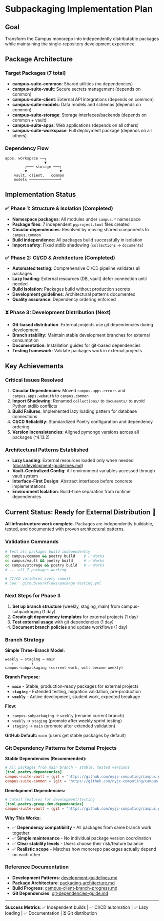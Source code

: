 # Subpackaging Implementation Plan

## Goal
Transform the Campus monorepo into independently distributable packages while maintaining the single-repository development experience.

## Package Architecture

### Target Packages (7 total)
- **campus-suite-common**: Shared utilities (no dependencies)
- **campus-suite-vault**: Secure secrets management (depends on common)
- **campus-suite-client**: External API integrations (depends on common)
- **campus-suite-models**: Data models and schemas (depends on common)
- **campus-suite-storage**: Storage interfaces/backends (depends on common + vault)
- **campus-suite-apps**: Web applications (depends on all others)
- **campus-suite-workspace**: Full deployment package (depends on all others)

### Dependency Flow
```
apps, workspace ──┐
                  ▼
         ┌─── storage ───┐
         ▼               ▼
    vault, client,   common
    models ──────────────┘
```

## Implementation Status

### ✅ **Phase 1: Structure & Isolation** (Completed)
- **Namespace packages**: All modules under `campus.*` namespace
- **Package files**: 7 independent `pyproject.toml` files created
- **Circular dependencies**: Resolved by moving shared components to `campus.common`
- **Build independence**: All packages build successfully in isolation
- **Import safety**: Fixed stdlib shadowing (`collections` → `documents`)

### ✅ **Phase 2: CI/CD & Architecture** (Completed) 
- **Automated testing**: Comprehensive CI/CD pipeline validates all packages
- **Lazy loading**: External resources (DB, vault) defer connection until needed
- **Build isolation**: Packages build without production secrets
- **Development guidelines**: Architectural patterns documented
- **Quality assurance**: Dependency ordering enforced

### ⏳ **Phase 3: Development Distribution** (Next)
- **Git-based distribution**: External projects use git dependencies during development
- **Branch stability**: Maintain stable development branches for external consumption
- **Documentation**: Installation guides for git-based dependencies
- **Testing framework**: Validate packages work in external projects

## Key Achievements

### Critical Issues Resolved
1. **Circular Dependencies**: Moved `campus.apps.errors` and `campus.apps.webauth` to `campus.common`
2. **Import Shadowing**: Renamed `collections/` to `documents/` to avoid Python stdlib conflicts  
3. **Build Failures**: Implemented lazy loading pattern for database connections
4. **CI/CD Reliability**: Standardized Poetry configuration and dependency ordering
5. **Version Inconsistencies**: Aligned pymongo versions across all packages (^4.13.2)

### Architectural Patterns Established
- **Lazy Loading**: External resources loaded only when needed ([docs/development-guidelines.md](development-guidelines.md))
- **Vault-Centralized Config**: All environment variables accessed through vault system
- **Interface-First Design**: Abstract interfaces before concrete implementations
- **Environment Isolation**: Build-time separation from runtime dependencies

## Current Status: Ready for External Distribution 🚀

**All infrastructure work complete.** Packages are independently buildable, tested, and documented with proven architectural patterns.

### Validation Commands
```bash
# Test all packages build independently
cd campus/common && poetry build    # ✅ Works
cd campus/vault && poetry build     # ✅ Works  
cd campus/storage && poetry build   # ✅ Works
# ... all 7 packages working

# CI/CD validates every commit
# See: .github/workflows/package-testing.yml
```

### Next Steps for Phase 3
1. **Set up branch structure** (weekly, staging, main) from campus-subpackaging (1 day)
2. **Create git dependency templates** for external projects (1 day)
3. **Test external usage** with git dependencies (1 day)
4. **Document branch policies** and update workflows (1 day)

### Branch Strategy

**Simple Three-Branch Model:**
```
weekly → staging → main
   ↑        ↑
campus-subpackaging (current work, will become weekly)
```

**Branch Purpose:**
- **`main`** - Stable, production-ready packages for external projects
- **`staging`** - Extended testing, migration validation, pre-production
- **`weekly`** - Active development, student work, expected breakage

**Flow:**
- `campus-subpackaging` → `weekly` (rename current branch)
- `weekly` → `staging` (promote after weekly sprint testing)
- `staging` → `main` (promote after extended validation)

**GitHub Default:** `main` (users get stable packages by default)

### Git Dependency Patterns for External Projects

**Stable Dependencies (Recommended):**
```toml
# All packages from main branch - stable, tested versions
[tool.poetry.dependencies]
campus-suite-vault = {git = "https://github.com/nyjc-computing/campus.git", subdirectory = "campus/vault", branch = "main"}
campus-suite-common = {git = "https://github.com/nyjc-computing/campus.git", subdirectory = "campus/common", branch = "main"}
```

**Development Dependencies:**
```toml
# Latest features for development/testing
[tool.poetry.group.dev.dependencies]
campus-suite-vault = {git = "https://github.com/nyjc-computing/campus.git", subdirectory = "campus/vault", branch = "staging"}
```

**Why This Works:**
- ✅ **Dependency compatibility** - All packages from same branch work together
- ✅ **Simple maintenance** - No individual package version coordination
- ✅ **Clear stability levels** - Users choose their risk/feature balance
- ✅ **Realistic scope** - Matches how monorepo packages actually depend on each other

### Reference Documentation
- **Development Patterns**: [development-guidelines.md](development-guidelines.md)
- **Package Architecture**: [packaging-architecture.md](packaging-architecture.md)  
- **Build Progress**: [campus-client-branch-progress.md](campus-client-branch-progress.md)
- **Git Dependencies**: [git-dependencies-guide.md](git-dependencies-guide.md)

---

**Success Metrics**: ✅ Independent builds | ✅ CI/CD automation | ✅ Lazy loading | ✅ Documentation | ⏳ Git distribution
